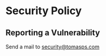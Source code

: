 # Security Policy

## Reporting a Vulnerability

Send a mail to [security@tomasps.com](mailto:security@tomasps.com)
